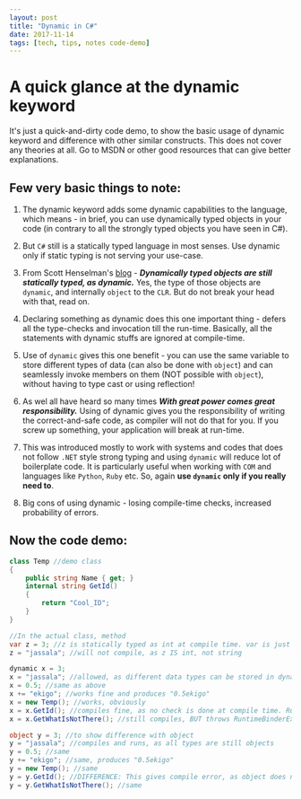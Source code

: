 ```yaml
---
layout: post
title: "Dynamic in C#"
date: 2017-11-14
tags: [tech, tips, notes code-demo]
---
```




# A quick glance at the dynamic keyword 

It's just a quick-and-dirty code demo, to show the basic usage of dynamic keyword and difference with other similar constructs. This does not cover any theories at all. Go to MSDN or other good resources that can give better explanations.

## Few very basic things to note:

1. The dynamic keyword adds some dynamic capabilities to the language, which means - in brief, you can use dynamically typed objects in your code (in contrary to all the strongly typed objects you have seen in C#).

2. But `C#` still is a statically typed language in most senses. Use dynamic only if static typing is not serving your use-case.

3. From Scott Henselman's [blog](https://www.hanselman.com/blog/C4AndTheDynamicKeywordWhirlwindTourAroundNET4AndVisualStudio2010Beta1.aspx) - ***Dynamically typed objects are still statically typed, as dynamic.*** Yes, the type of those objects are `dynamic`, and internally `object` to the `CLR`. But do not break your head with that, read on.

4. Declaring something as dynamic does this one important thing - defers all the type-checks and invocation till the run-time. Basically, all the statements with dynamic stuffs are ignored at compile-time.

5. Use of `dynamic` gives this one benefit - you can use the same variable to store different types of data (can also be done with `object`) and can seamlessly invoke members on them (NOT possible with `object`), without having to type cast or using reflection!

6. As wel all have heard so many times ***With great power comes great responsibility.*** Using of dynamic gives you the responsibility of writing the correct-and-safe code, as compiler will not do that for you. If you screw up something, your application will break at run-time.

7. This was introduced mostly to work with systems and codes that does not follow `.NET` style strong typing and using `dynamic` will reduce lot of boilerplate code. It is particularly useful when working with `COM` and languages like `Python`, `Ruby` etc. So, again **use `dynamic` only if you really need to**.

8. Big cons of using dynamic - losing compile-time checks, increased probability of errors.

Now the code demo:
----

```cs
class Temp //demo class
{
    public string Name { get; }
    internal string GetId()
    {
        return "Cool_ID";
    }
}

//In the actual class, method
var z = 3; //z is statically typed as int at compile time. var is just syntactic sugar, comiler will infer the actual type
z = "jassala"; //will not compile, as z IS int, not string

dynamic x = 3;
x = "jassala"; //allowed, as different data types can be stored in dynamic
x = 0.5; //same as above
x += "ekigo"; //works fine and produces "0.5ekigo"
x = new Temp(); //works, obviously
x = x.GetId(); //compiles fine, as no check is done at compile time. Runs fine as well, as the code is right
x = x.GetWhatIsNotThere(); //still compiles, BUT throws RuntimeBinderException: ''string' does not contain a definition for 'GetWhatIsNotThere''

object y = 3; //to show difference with object
y = "jassala"; //compiles and runs, as all types are still objects
y = 0.5; //same
y += "ekigo"; //same, produces "0.5ekigo"
y = new Temp(); //same
y = y.GetId(); //DIFFERENCE: This gives compile error, as object does not have a definition of GetId
y = y.GetWhatIsNotThere(); //same
```